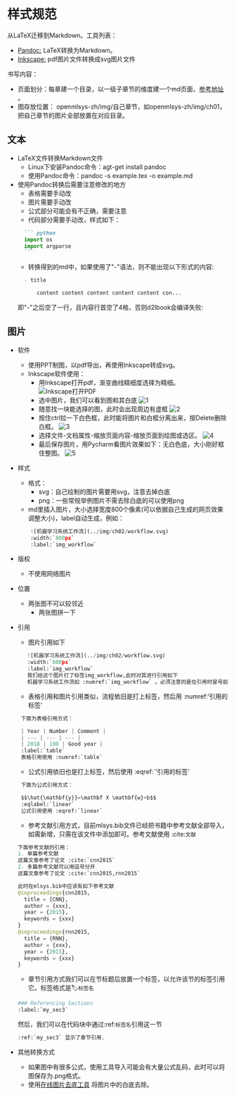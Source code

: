 # 样式规范
从LaTeX迁移到Markdown。工具列表：
* [Pandoc:](https://pandoc.org/getting-started.html) LaTeX转换为Markdown。
* [Inkscape:](https://inkscape.org/release/inkscape-1.1.1/) pdf图片文件转换成svg图片文件

书写内容：
* 页面划分：每章建一个目录，以一级子章节的维度建一个md页面，[参考地址](https://github.com/openmlsys/openmlsys-zh/tree/master/chapter_programming_interface) 。
* 图存放位置： openmlsys-zh/img/自己章节，如openmlsys-zh/img/ch01，把自己章节的图片全部放置在对应目录。

## 文本

* LaTeX文件转换Markdown文件
    * Linux下安装Pandoc命令：agt-get install pandoc
    * 使用Pandoc命令：pandoc -s example.tex -o example.md
* 使用Pandoc转换后需要注意修改的地方
    * 表格需要手动改
    * 图片需要手动改
    * 公式部分可能会有不正确，需要注意
    * 代码部分需要手动改，样式如下：
    ```markdown
      ``` python
      import os
      import argparse
      ```
    ```
    * 转换得到的md中，如果使用了"-"语法，则不能出现以下形式的内容:
    ```markdown
      - title
  
          content content content content content con...
    ```
    即"-"之后空了一行，且内容行首空了4格，否则d2lbook会编译失败:
  
## 图片

* 软件
    * 使用PPT制图，以pdf导出，再使用Inkscape转成svg。
    * Inkscape软件使用：
        * 用Inkscape打开pdf，渐变曲线精细度选择为精细。
        ![Inkscape打开PDF](./img/guide/step1.png)
        * 选中图片，我们可以看到图和其白底
        ![1](./img/guide/step2.png)
        * 随意找一块能选择的图，此时会出现周边有虚框
        ![2](./img/guide/step3.png)
        * 按住ctrl拉一下白色框，此时能将图片和白框分离出来，按Delete删除白框。
        ![3](./img/guide/step4.png)
        * 选择文件-文档属性-缩放页面内容-缩放页面到绘图或选区。
        ![4](./img/guide/step5.png)
        * 最后保存图片，用Pycharm看图片效果如下：无白色底，大小刚好框住整图。
        ![5](./img/guide/step6.png)
        
* 样式
    * 格式：
        * svg：自己绘制的图片需要用svg，注意去掉白底
        * png：一些常规举例图片不需去除白底的可以使用png
    * md里插入图片，大小选择宽度800个像素(可以依据自己生成的网页效果调整大小)，label自动生成，例如：
    ```python
        ![机器学习系统工作流](../img/ch02/workflow.svg)
        :width:`800px`
        :label:`img_workflow`
    ```
  
* 版权
    * 不使用网络图片
* 位置
    * 两张图不可以较邻近
        * 两张图拼一下
* 引用
    * 图片引用如下
     ```python
        ![机器学习系统工作流](../img/ch02/workflow.svg)
        :width:`800px`
        :label:`img_workflow`
        我们给这个图片打了标签img_workflow,此时对其进行引用如下
        机器学习系统工作流如 :numref:`img_workflow` 。必须注意的是在引用时冒号前要空有一个字符距离。
    ```
   * 表格引用和图片引用类似，流程依旧是打上标签，然后用 :numref:‘引用的标签’
   ```python
    下面为表格引用方式：
  
    | Year | Number | Comment |
    | --- | --- | --- |
    | 2018 | 100 | Good year |
    :label:`table`
    表格引用使用 :numref:`table`
   ```
   * 公式引用依旧也是打上标签，然后使用 :eqref:`‘引用的标签’
   ```python
    下面为公式引用方式：
  
    $$\hat{\mathbf{y}}=\mathbf X \mathbf{w}+b$$
    :eqlabel:`linear`
    公式引用使用 :eqref:`linear`
   ```
  * 参考文献引用方式，目前mlsys.bib文件已经把书籍中参考文献全部导入，如需新增，只需在该文件中添加即可。参考文献使用 :cite:`文献`
  ```python
  下面参考文献的引用：
  1. 单篇参考文献
  这篇文章参考了论文 :cite:`cnn2015`
  2. 多篇参考文献可以用逗号分开
  这篇文章参考了论文 :cite:`cnn2015,rnn2015`
  
  此时在mlsys.bib中应该有如下参考文献
  @inproceedings{cnn2015,
	title = {CNN},
	author = {xxx},
	year = {2015},
	keywords = {xxx}
  }
  @inproceedings{rnn2015,
	title = {RNN},
	author = {xxx},
	year = {2015},
	keywords = {xxx}
  }
  ```
  * 章节引用方式我们可以在节标题后放置一个标签，以允许该节的标签引用它。标签格式是:label:`标签名`
  ```python
  ### Referencing Sections
  :label:`my_sec3`
  ```
  然后，我们可以在代码块中通过:ref:`标签名`引用这一节
  ```python
  :ref:`my_sec3` 显示了章节引用.
  ```
  
* 其他转换方式
    * 如果图中有很多公式，使用工具导入可能会有大量公式乱码，此时可以将图保存为.png格式。
    * 使用[在线图片去底工具](https://www.aigei.com/bgremover/) 将图片中的白底去除。
 
    
    

